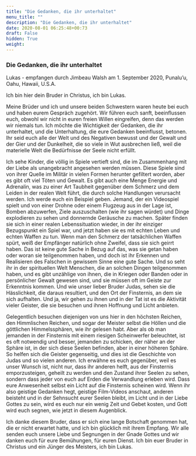 ```yaml
---
title: "Die Gedanken, die ihr unterhaltet"
menu_title: ""
description: "Die Gedanken, die ihr unterhaltet"
date: 2020-08-01 06:25:48+00:73
draft: False
hidden: True
weight:
---
```

### Die Gedanken, die ihr unterhaltet

Lukas - empfangen durch Jimbeau Walsh am 1. September 2020, Punalu’u, Oahu, Hawaii, U.S.A.

Ich bin hier dein Bruder in Christus, ich bin Lukas.

Meine Brüder und ich und unsere beiden Schwestern waren heute bei euch und haben eurem Gespräch zugehört. Wir führen euch sanft, beeinflussen euch, obwohl wir nicht in euren freien Willen eingreifen, denn das werden wir niemals tun. Ich möchte die Wichtigkeit der Gedanken, die ihr unterhaltet, und die Unterhaltung, die eure Gedanken beeinflusst, betonen. Ihr seid euch alle der Welt und des Negativen bewusst und der Gewalt und der Gier und der Dunkelheit, die so viele in Wut ausbrechen ließ, weil die materielle Welt die Bedürfnisse der Seele nicht erfüllt.

Ich sehe Kinder, die völlig in Spiele vertieft sind, die im Zusammenhang mit der Liebe als unangebracht angesehen werden müssen. Diese Spiele sind von ihrer Quelle im Militär in vielen Formen herunter gefiltert worden, aber es gibt oft viel Töten und Gewalt. Es gibt auch eine Menge Energie und Adrenalin, was zu einer Art Taubheit gegenüber dem Schmerz und dem Leiden in der realen Welt führt, die durch solche Handlungen verursacht werden. Ich werde euch ein Beispiel geben. Jemand, der ein Videospiel spielt und von einer Drohne oder einem Flugzeug aus in der Lage ist, Bomben abzuwerfen, Ziele auszuschalten (wie ihr sagen würdet) und Dinge explodieren zu sehen und donnernde Geräusche zu machen. Später finden sie sich in einer realen Lebenssituation wieder, in der ihr einziger Bezugspunkt ein Spiel war, und jetzt haben sie es mit echten Leben und echten Waffen zu tun. Wenn man den Schmerz der tatsächlichen Waffen spürt, weiß der Empfänger natürlich ohne Zweifel, dass sie sich geirrt haben. Das ist keine gute Sache in Bezug auf das, was sie getan haben oder woran sie teilgenommen haben, und doch ist ihr Erkennen und Realisieren des Falschen in gewissem Sinne eine gute Sache. Und so seht ihr in der spirituellen Welt Menschen, die an solchen Dingen teilgenommen haben, und es gibt unzählige von ihnen, die in Kriegen oder Banden oder in persönlicher Gewalt gewesen sind, und sie müssen oft im Geiste zur Erkenntnis kommen. Und wie unser lieber Bruder Judas, sehen sie die Hässlichkeit, die daraus resultiert, und den Ort der Finsternis, an dem sie sich aufhalten. Und ja, wir gehen zu ihnen und in der Tat ist es die Aktivität vieler Geister, die sie besuchen und ihnen Hoffnung und Licht anbieten.

Gelegentlich besuchen diejenigen von uns hier in den höchsten Reichen, den Himmlischen Reichen, und sogar der Meister selbst die Höllen und die göttlichen Himmelssphären, wie ihr gelesen habt. Aber als ob man jemanden in der Finsternis mit einem riesigen Scheinwerfer beleuchtet, ist es oft notwendig und besser, jemanden zu schicken, der näher an der Sphäre ist, in der sich diese Seelen befinden, aber in einer höheren Sphäre. So helfen sich die Geister gegenseitig, und dies ist die Geschichte von Judas und so vielen anderen. Ich erwähne es euch gegenüber, weil es unser Wunsch ist, nicht nur, dass ihr anderen helft, aus der Finsternis emporzusteigen, geheilt zu werden und den Zustand ihrer Seelen zu sehen, sondern dass jeder von euch auf Erden die Verwandlung erleben wird. Dass eure Anwesenheit selbst ein Licht auf die Finsternis scheinen wird. Wenn ihr also geistige Gedanken hegt, geistige Film-Videos anschaut, anderen beisteht und in der Sehnsucht eurer Seelen bleibt, im Licht und in der Liebe Gottes zu sein, wird es euch nur ein wenig Zeit und Gebet kosten, und Gott wird euch segnen, wie jetzt in diesem Augenblick.

Ich danke diesem Bruder, dass er sich eine lange Botschaft genommen hat, die er nicht erwartet hatte, und ich bin glücklich mit ihrem Empfang. Wir alle senden euch unsere Liebe und Segnungen in der Gnade Gottes und wir danken euch für eure Bemühungen, für euren Dienst. Ich bin euer Bruder in Christus und ein Jünger des Meisters, ich bin Lukas.
